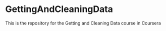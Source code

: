 # GettingAndCleaningData
This is the repository for the Getting and Cleaning Data course in Coursera
